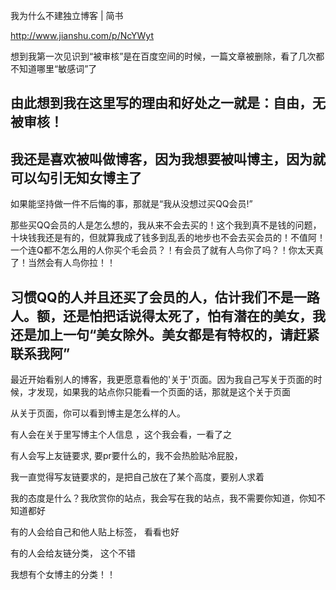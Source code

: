 我为什么不建独立博客 | 简书

http://www.jianshu.com/p/NcYWyt

想到我第一次见识到“被审核”是在百度空间的时候，一篇文章被删除，看了几次都不知道哪里“敏感词”了

由此想到我在这里写的理由和好处之一就是：自由，无被审核！
------
我还是喜欢被叫做博客，因为我想要被叫博主，因为就可以勾引无知女博主了
------
如果能坚持做一件不后悔的事，那就是“我从没想过买QQ会员!”

那些买QQ会员的人是怎么想的，我从来不会去买的！这个我到真不是钱的问题，十块钱我还是有的，但就算我成了钱多到乱丢的地步也不会去买会员的！不值阿！一个连Q都不怎么用的人你买个毛会员？！有会员了就有人鸟你了吗？！你太天真了！当然会有人鸟你拉！！

习惯QQ的人并且还买了会员的人，估计我们不是一路人。额，还是怕把话说得太死了，怕有潜在的美女，我还是加上一句“美女除外。美女都是有特权的，请赶紧联系我阿”
------
最近开始看别人的博客，我更愿意看他的'关于'页面。因为我自己写关于页面的时候，才发现，如果我的站点你只能看一个页面的话，那就是这个关于页面

从关于页面，你可以看到博主是怎么样的人。

有人会在关于里写博主个人信息 ，这个我会看，一看了之

有人会写上友链要求, 要pr要什么的，我不会热脸贴冷屁股，

我一直觉得写友链要求的，是把自己放在了某个高度，要别人求着

我的态度是什么？我欣赏你的站点，我会写在我的站点，我不需要你知道，你知不知道都好

有的人会给自己和他人贴上标签，   看看也好


有的人会给友链分类， 这个不错

我想有个女博主的分类！！
